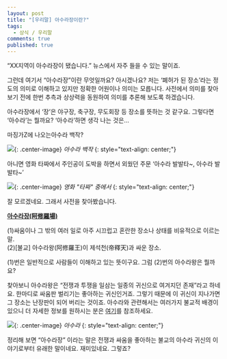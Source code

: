 ```yaml
---
layout: post
title: "[우리말] 아수라장이란?"
tags: 
  - 상식 / 우리말
comments: true
published: true
---
```


“XX지역이 아수라장이 됐습니다.” 뉴스에서 자주 들을 수 있는 말이죠.

그런데 여기서 “아수라장”이란 무엇일까요? 아시겠나요? 저는 ‘폐허가 된 장소’라는 정도의 의미로 이해하고 있지만 정확한 어원이나 의미는 모릅니다. 사전에서 의미를 찾아보기 전에 한번 추측과 상상력을 동원하여 의미를 추론해 보도록 하겠습니다.

아수라장에서 ‘장’은 야구장, 축구장, 무도회장 등 장소를 뜻하는 것 같구요. 그렇다면 ‘아수라’는 뭘까요? ‘아수라’하면 생각 나는 것은…

마징가Z에 나오는아수라 백작?

![](https://lh3.googleusercontent.com/gUHRi5KuL8VNGrCWltvtjGKr-FxGEYG5rTtpoc0Es2VgO4d60Ve5yq48T9HBef9owfHs4_yPgJoXT5VtJmk=w1000-no-tmp.jpg){: .center-image}
*아수라 백작*
{: style="text-align: center;"}

아니면 영화 타짜에서 주인공이 도박을 하면서 외웠던 주문 ‘아수라 발발타~, 아수라 발발타~’

![](https://lh3.googleusercontent.com/vlXpPOHgPUFkCCtFee73GWuEC_pAWS8HxnZF0m2yYuPxoZXSsvHNJnwwQZq4XYEqmgo0-e0W5nJRU0ff7N0=w1000-no-tmp.jpg){: .center-image}
*영화 "타짜" 중에서*
{: style="text-align: center;"}

잘 모르겠네요. 그래서 사전을 찾아봤습니다.

**[아수라장(阿修羅場)](http://dic.daum.net/word/view.do?wordid=kkw000166948&q=아수라장)**

(1)싸움이나 그 밖의 여러 일로 아주 시끄럽고 혼란한 장소나 상태를 비유적으로 이르는 말.<br/>
(2)[불교] 아수라왕(阿修羅王)이 제석천(帝釋天)과 싸운 장소.

(1)번은 일반적으로 사람들이 이해하고 있는 뜻이구요. 그럼 (2)번의 아수라왕은 뭘까요?

찾아보니 아수라왕은 “전쟁과 투쟁을 일삼는 일종의 귀신으로 여겨지던 존재”라고 하네요. 한마디로 싸움판 벌리기는 좋아하는 귀신인거죠. 그렇기 때문에 이 귀신이 지나가면 그 장소는 난장판이 되어 버리는 것이죠. 아수라와 관련해서는 여러가지 불교적 배경이 있으니 더 자세한 정보를 원하시는 분은 [여기](http://www.culturecontent.com/dictionary/dictionaryView.do?cp_code=cp0433&dic_seq=581)를 참조하세요.

![](https://lh3.googleusercontent.com/FA7H2myQImlxwkkbsC-DNFml6F_NBX44qV9WsaaJ2PKn9I4FxredfykkIJUvQf-YVHYylcTPNM39PeBjPd4=w1000-no-tmp.jpg){: .center-image}
*아수라*
{: style="text-align: center;"}

정리해 보면 “아수라장” 이라는 말은 전쟁과 싸움을 좋아하는 불교의 아수라 귀신의 이야기로부터 유래한 말이네요. 재미있네요. 그렇죠?